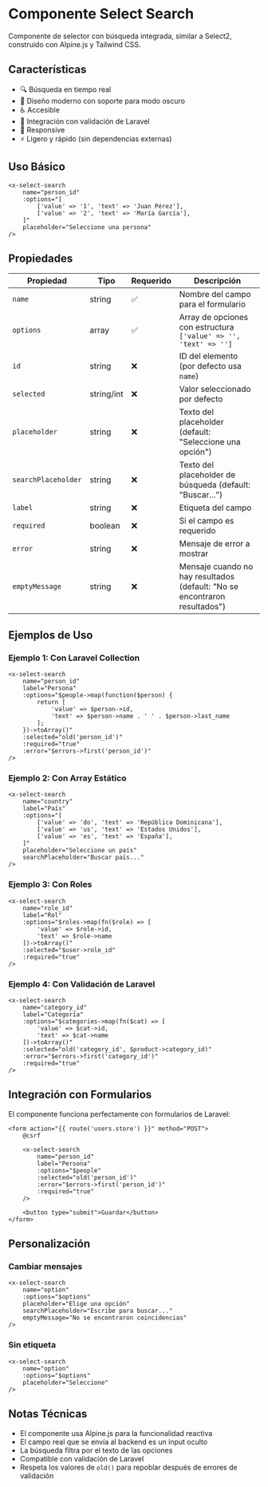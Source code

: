 # Componente Select Search

Componente de selector con búsqueda integrada, similar a Select2, construido con Alpine.js y Tailwind CSS.

## Características

- 🔍 Búsqueda en tiempo real
- 🎨 Diseño moderno con soporte para modo oscuro
- ♿ Accesible
- 🎯 Integración con validación de Laravel
- 📱 Responsive
- ⚡ Ligero y rápido (sin dependencias externas)

## Uso Básico

```blade
<x-select-search
    name="person_id"
    :options="[
        ['value' => '1', 'text' => 'Juan Pérez'],
        ['value' => '2', 'text' => 'María García'],
    ]"
    placeholder="Seleccione una persona"
/>
```

## Propiedades

| Propiedad | Tipo | Requerido | Descripción |
|-----------|------|-----------|-------------|
| `name` | string | ✅ | Nombre del campo para el formulario |
| `options` | array | ✅ | Array de opciones con estructura `['value' => '', 'text' => '']` |
| `id` | string | ❌ | ID del elemento (por defecto usa `name`) |
| `selected` | string/int | ❌ | Valor seleccionado por defecto |
| `placeholder` | string | ❌ | Texto del placeholder (default: "Seleccione una opción") |
| `searchPlaceholder` | string | ❌ | Texto del placeholder de búsqueda (default: "Buscar...") |
| `label` | string | ❌ | Etiqueta del campo |
| `required` | boolean | ❌ | Si el campo es requerido |
| `error` | string | ❌ | Mensaje de error a mostrar |
| `emptyMessage` | string | ❌ | Mensaje cuando no hay resultados (default: "No se encontraron resultados") |

## Ejemplos de Uso

### Ejemplo 1: Con Laravel Collection

```blade
<x-select-search
    name="person_id"
    label="Persona"
    :options="$people->map(function($person) {
        return [
            'value' => $person->id,
            'text' => $person->name . ' ' . $person->last_name
        ];
    })->toArray()"
    :selected="old('person_id')"
    :required="true"
    :error="$errors->first('person_id')"
/>
```

### Ejemplo 2: Con Array Estático

```blade
<x-select-search
    name="country"
    label="País"
    :options="[
        ['value' => 'do', 'text' => 'República Dominicana'],
        ['value' => 'us', 'text' => 'Estados Unidos'],
        ['value' => 'es', 'text' => 'España'],
    ]"
    placeholder="Seleccione un país"
    searchPlaceholder="Buscar país..."
/>
```

### Ejemplo 3: Con Roles

```blade
<x-select-search
    name="role_id"
    label="Rol"
    :options="$roles->map(fn($role) => [
        'value' => $role->id,
        'text' => $role->name
    ])->toArray()"
    :selected="$user->role_id"
    :required="true"
/>
```

### Ejemplo 4: Con Validación de Laravel

```blade
<x-select-search
    name="category_id"
    label="Categoría"
    :options="$categories->map(fn($cat) => [
        'value' => $cat->id,
        'text' => $cat->name
    ])->toArray()"
    :selected="old('category_id', $product->category_id)"
    :error="$errors->first('category_id')"
    :required="true"
/>
```

## Integración con Formularios

El componente funciona perfectamente con formularios de Laravel:

```blade
<form action="{{ route('users.store') }}" method="POST">
    @csrf
    
    <x-select-search
        name="person_id"
        label="Persona"
        :options="$people"
        :selected="old('person_id')"
        :error="$errors->first('person_id')"
        :required="true"
    />
    
    <button type="submit">Guardar</button>
</form>
```

## Personalización

### Cambiar mensajes

```blade
<x-select-search
    name="option"
    :options="$options"
    placeholder="Elige una opción"
    searchPlaceholder="Escribe para buscar..."
    emptyMessage="No se encontraron coincidencias"
/>
```

### Sin etiqueta

```blade
<x-select-search
    name="option"
    :options="$options"
    placeholder="Seleccione"
/>
```

## Notas Técnicas

- El componente usa Alpine.js para la funcionalidad reactiva
- El campo real que se envía al backend es un input oculto
- La búsqueda filtra por el texto de las opciones
- Compatible con validación de Laravel
- Respeta los valores de `old()` para repoblar después de errores de validación

